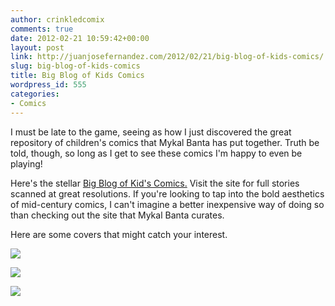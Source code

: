 ```yaml
---
author: crinkledcomix
comments: true
date: 2012-02-21 10:59:42+00:00
layout: post
link: http://juanjosefernandez.com/2012/02/21/big-blog-of-kids-comics/
slug: big-blog-of-kids-comics
title: Big Blog of Kids Comics
wordpress_id: 555
categories:
- Comics
---
```


I must be late to the game, seeing as how I just discovered the great repository of children's comics that Mykal Banta has put together. Truth be told, though, so long as I get to see these comics I'm happy to even be playing!

Here's the stellar [Big Blog of Kid's Comics.](http://www.bigblogcomics.com/search?updated-max=2012-02-09T11:54:00-05:00&max-results=2) Visit the site for full stories scanned at great resolutions. If you're looking to tap into the bold aesthetics of mid-century comics, I can't imagine a better inexpensive way of doing so than checking out the site that Mykal Banta curates.

Here are some covers that might catch your interest.


![](http://fernandezjuanjose.files.wordpress.com/2012/02/flintstones6cover001.jpg?w=212)




![](http://fernandezjuanjose.files.wordpress.com/2012/02/aandyhardycover001.jpg?w=211)




![](http://fernandezjuanjose.files.wordpress.com/2012/02/friendlyghostcasperno24252c2baugust1960001.jpg?w=201)
